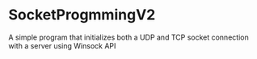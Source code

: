 # SocketProgmmingV2
A simple program that initializes both a UDP and TCP socket connection with a server using Winsock API
